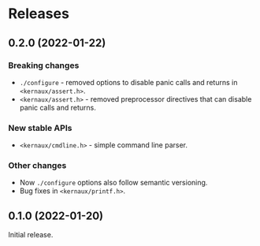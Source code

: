 Releases
========



0.2.0 (2022-01-22)
------------------

### Breaking changes

* `./configure` - removed options to disable panic calls and returns in
  `<kernaux/assert.h>`.
* `<kernaux/assert.h>` - removed preprocessor directives that can disable panic
  calls and returns.

### New stable APIs

* `<kernaux/cmdline.h>` - simple command line parser.

### Other changes

* Now `./configure` options also follow semantic versioning.
* Bug fixes in `<kernaux/printf.h>`.



0.1.0 (2022-01-20)
------------------

Initial release.
